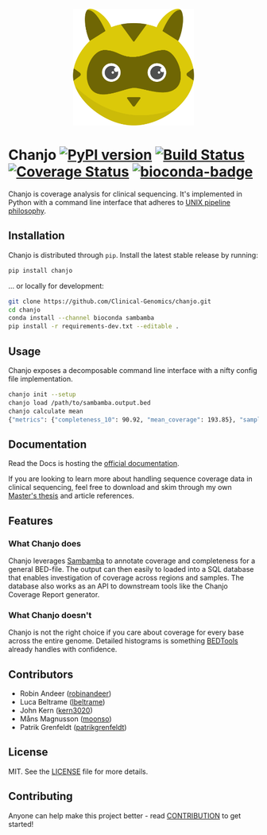 <p align="center">
  <a href="http://chanjo.co">
    <img height="235" width="244" src="docs/assets/logo.png"/>
  </a>
</p>

# Chanjo [![PyPI version][fury-image]][fury-url] [![Build Status][travis-image]][travis-url] [![Coverage Status][coveralls-image]][coveralls-url] [![bioconda-badge][bioconda-img]][bioconda-url]

Chanjo is coverage analysis for clinical sequencing. It's implemented in Python
with a command line interface that adheres to [UNIX pipeline philosophy][unix].

## Installation
Chanjo is distributed through `pip`. Install the latest stable release by
running:

```bash
pip install chanjo
```

... or locally for development:

```bash
git clone https://github.com/Clinical-Genomics/chanjo.git
cd chanjo
conda install --channel bioconda sambamba
pip install -r requirements-dev.txt --editable .
```

## Usage
Chanjo exposes a decomposable command line interface with a nifty config file
implementation.

```bash
chanjo init --setup
chanjo load /path/to/sambamba.output.bed
chanjo calculate mean
{"metrics": {"completeness_10": 90.92, "mean_coverage": 193.85}, "sample_id": "sample1"}
```

## Documentation
Read the Docs is hosting the [official documentation][docs].

If you are looking to learn more about handling sequence coverage data in
clinical sequencing, feel free to download and skim through my own
[Master's thesis][thesis] and article references.

## Features

### What Chanjo does
Chanjo leverages [Sambamba][sambamba] to annotate coverage and completeness
for a general BED-file. The output can then easily to loaded into a SQL
database that enables investigation of coverage across regions and samples.
The database also works as an API to downstream tools like the Chanjo
Coverage Report generator.

### What Chanjo doesn't
Chanjo is not the right choice if you care about coverage for every base across
the entire genome. Detailed histograms is something [BEDTools][bedtools]
already handles with confidence.

## Contributors
-   Robin Andeer ([robinandeer](https://github.com/robinandeer))
-   Luca Beltrame ([lbeltrame](https://github.com/lbeltrame))
-   John Kern ([kern3020](https://github.com/kern3020))
-   Måns Magnusson ([moonso](https://github.com/moonso))
-   Patrik Grenfeldt ([patrikgrenfeldt](https://github.com/patrikgrenfeldt))

## License
MIT. See the [LICENSE](LICENSE) file for more details.

## Contributing
Anyone can help make this project better - read [CONTRIBUTION](CONTRIBUTION.md)
to get started!


[unix]: http://en.wikipedia.org/wiki/Unix_philosophy
[docs]: http://www.chanjo.co/en/latest/
[bedtools]: http://bedtools.readthedocs.org/en/latest/
[thesis]: https://s3.amazonaws.com/tudo/chanjo/RobinAndeerMastersThesisFinal_2013.pdf
[sambamba]: http://lomereiter.github.io/sambamba/
[fury-url]: http://badge.fury.io/py/chanjo
[fury-image]: https://badge.fury.io/py/chanjo.png

[travis-url]: https://travis-ci.org/robinandeer/chanjo
[travis-image]: https://img.shields.io/travis/robinandeer/chanjo.svg?style=flat-square

[coveralls-url]: https://coveralls.io/r/robinandeer/chanjo
[coveralls-image]: https://img.shields.io/coveralls/robinandeer/chanjo.svg?style=flat-square

[bioconda-url]: http://bioconda.github.io
[bioconda-img]: https://img.shields.io/badge/install%20with-bioconda-brightgreen.svg?style=flat-square

